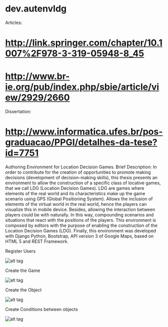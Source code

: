 # dev.autenvldg

Articles: 
# http://link.springer.com/chapter/10.1007%2F978-3-319-05948-8_45

# http://www.br-ie.org/pub/index.php/sbie/article/view/2929/2660

Dissertation:
# http://www.informatica.ufes.br/pos-graduacao/PPGI/detalhes-da-tese?id=7751
        
        
        
Authoring Environment for Location Decision Games. Brief Description: In order to contribute for the creation of opportunities to promote making decisions (development of decision-making skills), this thesis presents an environment to allow the construction of a specific class of locative games, that we call LDG (Location Decision Games). LDG are games where elements of the real world and its characteristics make up the game scenario using GPS (Global Positioning System). Allows the inclusion of elements of the virtual world in the real world, hence the players can visualize this in mobile device. Besides, allowing the interaction between players could be with naturally. In this way, compounding scenarios and situations that react with the positions of the players. This environment is composed by editors with the purpose of enabling the construction of the Location Decision Games (LDG). Finally, this environment was developed with Django Python, Bootstrap, API version 3 of Google Maps, based on HTML 5 and REST Framework.

Register Users

![alt tag](https://lh4.googleusercontent.com/-5L_wnWCODgk/VTqG_GoPQTI/AAAAAAAAEAM/UlKZ4faNCk8/w1073-h636-no/login.jpg)


Create the Game

![alt tag](https://lh5.googleusercontent.com/-wX_GGYGsxgw/VTqHaqQCzgI/AAAAAAAAEAk/FKy8zQ0sl0A/w1072-h519-no/creategame.jpg)

Create the Object 

![alt tag](https://lh4.googleusercontent.com/-zbrYP96_Pvg/VTqHavo9tOI/AAAAAAAAEAc/VO7TjCNg_ag/w560-h599-no/createobject.jpg)

Create Conditions between objects

![alt tag](https://lh5.googleusercontent.com/--E4l6kk7gO8/VTqHau8owAI/AAAAAAAAEAg/uBqo48__nEk/w557-h516-no/createconditions.jpg)





